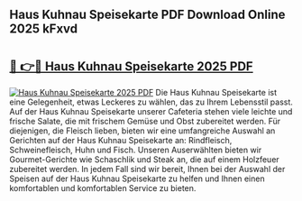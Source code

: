 ## Haus Kuhnau Speisekarte PDF Download Online 2025 kFxvd

# <h2><a href="http://gc6yk2.nevu.top/?p=Haus+Kuhnau+Speisekarte">🔗 👉🔴 Haus Kuhnau Speisekarte 2025 PDF</a></h2>

[![Haus Kuhnau Speisekarte 2025 PDF](https://i.imgur.com/dBaPXMq.png)](http://gc6yk2.nevu.top/?p=Haus+Kuhnau+Speisekarte)
Die Haus Kuhnau Speisekarte ist eine Gelegenheit, etwas Leckeres zu wählen, das zu Ihrem Lebensstil passt. Auf der Haus Kuhnau Speisekarte unserer Cafeteria stehen viele leichte und frische Salate, die mit frischem Gemüse und Obst zubereitet werden. Für diejenigen, die Fleisch lieben, bieten wir eine umfangreiche Auswahl an Gerichten auf der Haus Kuhnau Speisekarte an: Rindfleisch, Schweinefleisch, Huhn und Fisch. Unseren Auserwählten bieten wir Gourmet-Gerichte wie Schaschlik und Steak an, die auf einem Holzfeuer zubereitet werden. In jedem Fall sind wir bereit, Ihnen bei der Auswahl der Speisen auf der Haus Kuhnau Speisekarte zu helfen und Ihnen einen komfortablen und komfortablen Service zu bieten.
